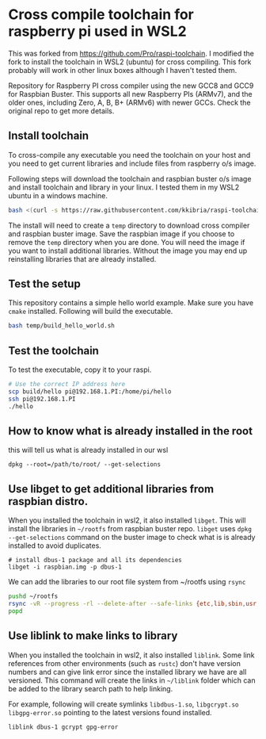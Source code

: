 # Cross compile toolchain for raspberry pi used in WSL2

This was forked from <https://github.com/Pro/raspi-toolchain>. I modified the fork 
to install the
toolchain in WSL2 (ubuntu) for cross compiling.
This fork probably will work in other linux boxes
although I haven't tested them.

Repository for Raspberry PI cross compiler using the new GCC8 and GCC9 for Raspbian Buster.
This supports all new Raspberry PIs (ARMv7), and the older ones,
including Zero, A, B, B+ (ARMv6) with newer GCCs. Check the original repo to get more details.

## Install toolchain
To cross-compile any executable you need the toolchain on your host and
you need to get current libraries and include files from raspberry o/s image.

Following steps will download the toolchain and raspbian buster o/s image
and install toolchain and library in your linux.
I tested them in my WSL2 ubuntu in a windows machine.

```bash
bash <(curl -s https://raw.githubusercontent.com/kkibria/raspi-toolchain/master/install.sh)
```

The install will need to create a `temp` directory to download cross compiler and raspbian
buster image. Save the raspbian image if you choose to remove the `temp` directory when
you are done. You will need the image if you want to install additional libraries. Without
the image you may end up reinstalling libraries that are already installed. 

## Test the setup
This repository contains a simple hello world example.
Make sure you have ``cmake`` installed. Following will build the executable.
```bash
bash temp/build_hello_world.sh
```
## Test the toolchain

To test the executable, copy it to your raspi.

```bash
# Use the correct IP address here
scp build/hello pi@192.168.1.PI:/home/pi/hello
ssh pi@192.168.1.PI
./hello
```

## How to know what is already installed in the root
this will tell us what is already installed in our wsl 
```
dpkg --root=/path/to/root/ --get-selections
```

## Use **libget** to get additional libraries from raspbian distro.
When you installed the toolchain in wsl2, it also installed ``libget``. 
This will install the libraries in ``~/rootfs`` from raspbian buster repo. 
``libget`` uses `dpkg --get-selections` command on the buster image to check what is
is already installed to avoid duplicates.

```
# install dbus-1 package and all its dependencies 
libget -i raspbian.img -p dbus-1
```

We can add the libraries to our root file system from ~/rootfs using `rsync`
```bash
pushd ~/rootfs
rsync -vR --progress -rl --delete-after --safe-links {etc,lib,sbin,usr,var} $HOME/rpi/rootfs
popd
```

## Use **liblink** to make links to library

When you installed the toolchain in wsl2, it also installed ``liblink``. Some link references
from other environments (such as `rustc`) don't have version numbers and
can give link error since the installed library we have
are all versioned. This command will create the links in ``~/liblink`` folder which
can be added to the library search path to help linking. 

For example, following will create symlinks `libdbus-1.so`, `libgcrypt.so` `libgpg-error.so`
pointing to the latest versions found installed.

```bash
liblink dbus-1 gcrypt gpg-error
```
